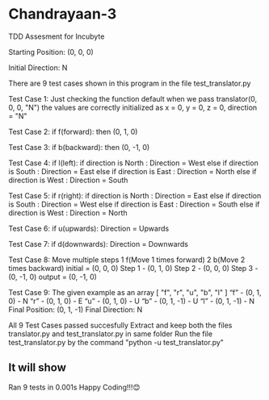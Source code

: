 # Chandrayaan-3
TDD Assesment for Incubyte

Starting Position: (0, 0, 0)

Initial Direction: N

There are 9 test cases shown in this program in the file test_translator.py

Test Case 1:
Just checking the function default when we pass translator(0, 0, 0, "N")
the values are correctly initialized as x = 0, y = 0, z = 0, direction = "N"

Test Case 2:
if f(forward):
then (0, 1, 0)

Test Case 3:
if b(backward):
then (0, -1, 0)

Test Case 4:
if l(left):
  if direction is North : 
    Direction = West
  else if direction is South : 
    Direction = East
  else if direction is East : 
    Direction = North
  else if direction is West : 
    Direction = South

Test Case 5:
if r(right):
  if direction is North : 
    Direction = East
  else if direction is South : 
    Direction = West
  else if direction is East : 
    Direction = South
  else if direction is West : 
    Direction = North

Test Case 6:
if u(upwards):
  Direction = Upwards

Test Case 7:
if d(downwards):
  Direction = Downwards

Test Case 8:
Move multiple steps
1 f(Move 1 times forward)
2 b(Move 2 times backward)
initial = (0, 0, 0)
Step 1 - (0, 1, 0)
Step 2 - (0, 0, 0)
Step 3 - (0, -1, 0)
output = (0, -1, 0)

Test Case 9:
The given example as an array
[ "f", "r", "u", "b", "l" ]
“f” - (0, 1, 0) - N
“r” - (0, 1, 0) - E
“u” - (0, 1, 0) - U
“b” - (0, 1, -1) - U
“l” - (0, 1, -1) - N
Final Position: (0, 1, -1)
Final Direction: N

All 9 Test Cases passed succesfully
Extract and keep both the files translator.py and test_translator.py in same folder
Run the file test_translator.py by the command "python -u test_translator.py"

It will show
----------------------------------------------------------------------
Ran 9 tests in 0.001s
Happy Coding!!!😊
